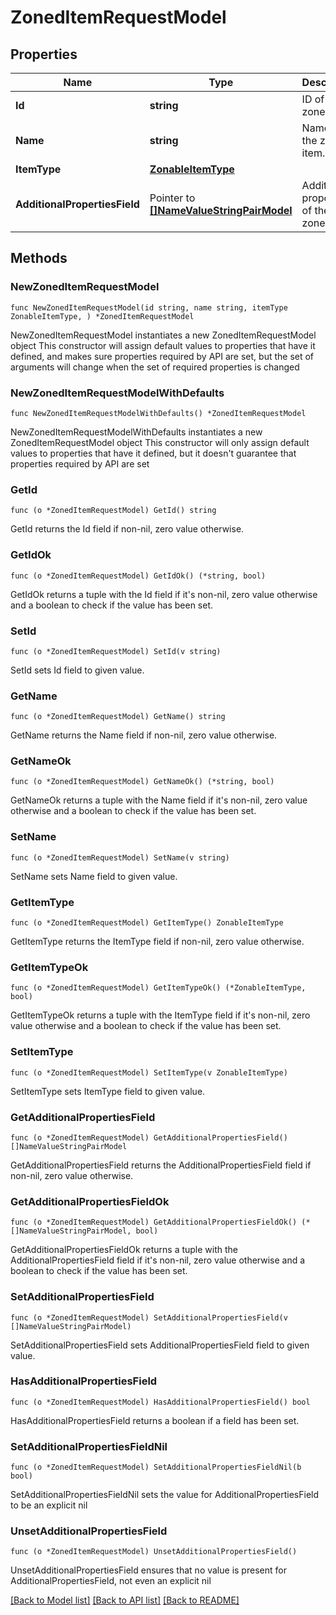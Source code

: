 # ZonedItemRequestModel

## Properties

Name | Type | Description | Notes
------------ | ------------- | ------------- | -------------
**Id** | **string** | ID of the zoned item. | 
**Name** | **string** | Name of the zoned item. | 
**ItemType** | [**ZonableItemType**](ZonableItemType.md) |  | 
**AdditionalPropertiesField** | Pointer to [**[]NameValueStringPairModel**](NameValueStringPairModel.md) | Additional properties of the zoned item. | [optional] 

## Methods

### NewZonedItemRequestModel

`func NewZonedItemRequestModel(id string, name string, itemType ZonableItemType, ) *ZonedItemRequestModel`

NewZonedItemRequestModel instantiates a new ZonedItemRequestModel object
This constructor will assign default values to properties that have it defined,
and makes sure properties required by API are set, but the set of arguments
will change when the set of required properties is changed

### NewZonedItemRequestModelWithDefaults

`func NewZonedItemRequestModelWithDefaults() *ZonedItemRequestModel`

NewZonedItemRequestModelWithDefaults instantiates a new ZonedItemRequestModel object
This constructor will only assign default values to properties that have it defined,
but it doesn't guarantee that properties required by API are set

### GetId

`func (o *ZonedItemRequestModel) GetId() string`

GetId returns the Id field if non-nil, zero value otherwise.

### GetIdOk

`func (o *ZonedItemRequestModel) GetIdOk() (*string, bool)`

GetIdOk returns a tuple with the Id field if it's non-nil, zero value otherwise
and a boolean to check if the value has been set.

### SetId

`func (o *ZonedItemRequestModel) SetId(v string)`

SetId sets Id field to given value.


### GetName

`func (o *ZonedItemRequestModel) GetName() string`

GetName returns the Name field if non-nil, zero value otherwise.

### GetNameOk

`func (o *ZonedItemRequestModel) GetNameOk() (*string, bool)`

GetNameOk returns a tuple with the Name field if it's non-nil, zero value otherwise
and a boolean to check if the value has been set.

### SetName

`func (o *ZonedItemRequestModel) SetName(v string)`

SetName sets Name field to given value.


### GetItemType

`func (o *ZonedItemRequestModel) GetItemType() ZonableItemType`

GetItemType returns the ItemType field if non-nil, zero value otherwise.

### GetItemTypeOk

`func (o *ZonedItemRequestModel) GetItemTypeOk() (*ZonableItemType, bool)`

GetItemTypeOk returns a tuple with the ItemType field if it's non-nil, zero value otherwise
and a boolean to check if the value has been set.

### SetItemType

`func (o *ZonedItemRequestModel) SetItemType(v ZonableItemType)`

SetItemType sets ItemType field to given value.


### GetAdditionalPropertiesField

`func (o *ZonedItemRequestModel) GetAdditionalPropertiesField() []NameValueStringPairModel`

GetAdditionalPropertiesField returns the AdditionalPropertiesField field if non-nil, zero value otherwise.

### GetAdditionalPropertiesFieldOk

`func (o *ZonedItemRequestModel) GetAdditionalPropertiesFieldOk() (*[]NameValueStringPairModel, bool)`

GetAdditionalPropertiesFieldOk returns a tuple with the AdditionalPropertiesField field if it's non-nil, zero value otherwise
and a boolean to check if the value has been set.

### SetAdditionalPropertiesField

`func (o *ZonedItemRequestModel) SetAdditionalPropertiesField(v []NameValueStringPairModel)`

SetAdditionalPropertiesField sets AdditionalPropertiesField field to given value.

### HasAdditionalPropertiesField

`func (o *ZonedItemRequestModel) HasAdditionalPropertiesField() bool`

HasAdditionalPropertiesField returns a boolean if a field has been set.

### SetAdditionalPropertiesFieldNil

`func (o *ZonedItemRequestModel) SetAdditionalPropertiesFieldNil(b bool)`

 SetAdditionalPropertiesFieldNil sets the value for AdditionalPropertiesField to be an explicit nil

### UnsetAdditionalPropertiesField
`func (o *ZonedItemRequestModel) UnsetAdditionalPropertiesField()`

UnsetAdditionalPropertiesField ensures that no value is present for AdditionalPropertiesField, not even an explicit nil

[[Back to Model list]](../README.md#documentation-for-models) [[Back to API list]](../README.md#documentation-for-api-endpoints) [[Back to README]](../README.md)


